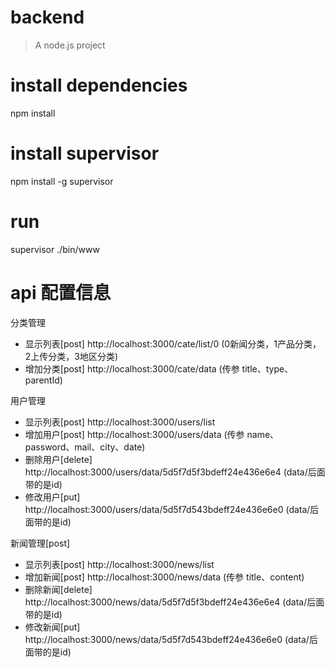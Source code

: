 # backend

> A node.js project

# install dependencies 
npm install

# install supervisor 
npm install -g supervisor

# run 
supervisor ./bin/www

# api 配置信息
分类管理

* 显示列表[post] http://localhost:3000/cate/list/0  (0新闻分类，1产品分类，2上传分类，3地区分类)
* 增加分类[post] http://localhost:3000/cate/data  (传参 title、type、parentId)

用户管理

* 显示列表[post] http://localhost:3000/users/list    
* 增加用户[post] http://localhost:3000/users/data  (传参 name、password、mail、city、date)
* 删除用户[delete] http://localhost:3000/users/data/5d5f7d5f3bdeff24e436e6e4  (data/后面带的是id)
* 修改用户[put] http://localhost:3000/users/data/5d5f7d543bdeff24e436e6e0  (data/后面带的是id)

新闻管理[post]

* 显示列表[post] http://localhost:3000/news/list    
* 增加新闻[post] http://localhost:3000/news/data  (传参 title、content)
* 删除新闻[delete] http://localhost:3000/news/data/5d5f7d5f3bdeff24e436e6e4  (data/后面带的是id)
* 修改新闻[put] http://localhost:3000/news/data/5d5f7d543bdeff24e436e6e0  (data/后面带的是id)

